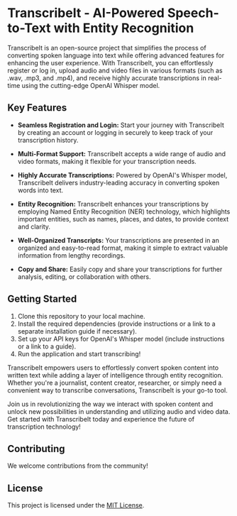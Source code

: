 # TranscribeIt - AI-Powered Speech-to-Text with Entity Recognition

TranscribeIt is an open-source project that simplifies the process of converting spoken language into text while offering advanced features for enhancing the user experience. With TranscribeIt, you can effortlessly register or log in, upload audio and video files in various formats (such as .wav, .mp3, and .mp4), and receive highly accurate transcriptions in real-time using the cutting-edge OpenAI Whisper model.

## Key Features

- **Seamless Registration and Login:** Start your journey with TranscribeIt by creating an account or logging in securely to keep track of your transcription history.

- **Multi-Format Support:** TranscribeIt accepts a wide range of audio and video formats, making it flexible for your transcription needs.

- **Highly Accurate Transcriptions:** Powered by OpenAI's Whisper model, TranscribeIt delivers industry-leading accuracy in converting spoken words into text.

- **Entity Recognition:** TranscribeIt enhances your transcriptions by employing Named Entity Recognition (NER) technology, which highlights important entities, such as names, places, and dates, to provide context and clarity.

- **Well-Organized Transcripts:** Your transcriptions are presented in an organized and easy-to-read format, making it simple to extract valuable information from lengthy recordings.

- **Copy and Share:** Easily copy and share your transcriptions for further analysis, editing, or collaboration with others.

## Getting Started

1. Clone this repository to your local machine.
2. Install the required dependencies (provide instructions or a link to a separate installation guide if necessary).
3. Set up your API keys for OpenAI's Whisper model (include instructions or a link to a guide).
4. Run the application and start transcribing!

TranscribeIt empowers users to effortlessly convert spoken content into written text while adding a layer of intelligence through entity recognition. Whether you're a journalist, content creator, researcher, or simply need a convenient way to transcribe conversations, TranscribeIt is your go-to tool.

Join us in revolutionizing the way we interact with spoken content and unlock new possibilities in understanding and utilizing audio and video data. Get started with TranscribeIt today and experience the future of transcription technology!

## Contributing

We welcome contributions from the community!

## License

This project is licensed under the [MIT License](LICENSE).
